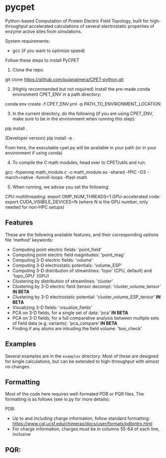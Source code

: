 # pycpet

Python-based Computation of Protein Electric Field Topology, built for high-throughput accelerated calculations of several electrostatic properties of enzyme active sites from simulations.

System requirements:
- gcc (if you want to optimize speed)

Follow these steps to install PyCPET

1. Clone the repo:

git clone https://github.com/pujanajmera/CPET-python.git

2. (Highly recommended but not required) Install the pre-made conda environment CPET_ENV in a path directory:

conda env create -f CPET_ENV.yml -p PATH_TO_ENVIRONMENT_LOCATION

3. In the current directory, do the following (if you are using CPET_ENV, make sure to be in 
the environment when running this step):

pip install .

(Developer version) pip install -e .

From here, the executable cpet.py will be available in your path (or in your environment if using conda)

4. To compile the C math modules, head over to CPET/utils and run:

gcc -fopenmp math_module.c -o math_module.so -shared -fPIC -O3 -march=native -funroll-loops -ffast-math

5. When running, we advise you set the following:

CPU multithreading: 
    export OMP_NUM_THREADS=1
GPU-accelerated code:
    export CUDA_VISIBILE_DEVICES=N (where N is the GPU number, only needed for non-HPC setups)

## Features

These are the following available features, and their corresponding options file 'method' keywords:

- Computing point electric fields: 'point_field'
- Computing point electric field magnitudes: 'point_mag'
- Computing 3-D electric fields: 'volume'
- Computing 3-D electrostatic potentials: 'volume_ESP'
- Computing 3-D distribution of streamlines: 'topo' (CPU, default) and 'topo_GPU' (GPU)
- Clustering by distribution of streamlines: 'cluster'
- Clustering by 3-D electric field (tensor decomp): 'cluster_volume_tensor' **IN BETA**
- Clustering by 3-D electrostatic potential: 'cluster_volume_ESP_tensor' **IN BETA**
- Visualizing 3-D fields: 'visualize_fields'
- PCA on 3-D fields, for a single set of data: 'pca' **IN BETA**
- PCA on 3-D fields, for a full comparative analysis between multiple sets of field data (e.g. variants): 'pca_compare' **IN BETA**
- Finding if any atoms are intruding the field volume: 'box_check'

## Examples

Several examples are in the ```examples``` directory. Most of these are designed for single calculations, but can be extended to high-throughput with almost no changes.


## Formatting

Most of the code here requires well-formated PDB or PQR files. The formatting is as follows (see io.py for more details):

PDB:
- Up to and including charge information, follow standard formatting: https://www.cgl.ucsf.edu/chimerax/docs/user/formats/pdbintro.html
- For charge information, charges must be in columns 55-64 of each line, inclusive

PQR:
- 